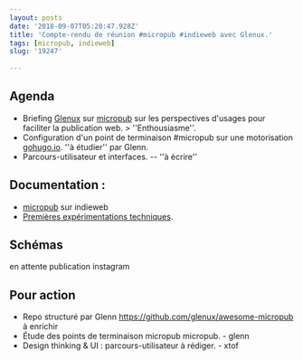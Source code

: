 ```yaml
---
layout: posts
date: '2018-09-07T05:20:47.928Z'
title: 'Compte-rendu de réunion #micropub #indieweb avec Glenux.'
tags: [micropub, indieweb]
slug: '19247'
    
---
```


## Agenda 

* Briefing [Glenux](https://github.com/glenux) sur [micropub](https://indieweb.org/Micropub) sur les perspectives d'usages pour faciliter la publication web. > ''Enthousiasme''.
* Configuration d'un point de terminaison #micropub sur une motorisation [gohugo.io](https://gohugo.io). ''à étudier'' par Glenn.
* Parcours-utilisateur et interfaces. -- ''à écrire''

## Documentation : 

* [micropub](https://indieweb.org/Micropub) sur indieweb 
* [Premières expérimentations techniques](http://ducamp.me/Xtof/micropub). 

## Schémas

en attente publication instagram

## Pour action 

* Repo structuré par Glenn https://github.com/glenux/awesome-micropub à enrichir 
* Étude des points de terminaison micropub micropub. - glenn
* Design thinking & UI : parcours-utilisateur à rédiger. - xtof 
